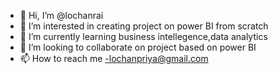 - 👋 Hi, I’m @lochanrai
- 👀 I’m interested in creating project on power BI from scratch
- 🌱 I’m currently learning business intellegence,data analytics
- 💞️ I’m looking to collaborate on project based on power BI
- 📫 How to reach me -lochanpriya@gmail.com

<!---
lochanrai/lochanrai is a ✨ special ✨ repository because its `README.md` (this file) appears on your GitHub profile.
You can click the Preview link to take a look at your changes.
--->
